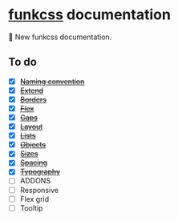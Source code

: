 # [funkcss](https://github.com/filipelinhares/funkcss) documentation
:page_facing_up: New funkcss documentation.

## To do
- [x] [~~Naming convention~~](naming-convention.md)
- [x] [~~Extend~~](extend.md)
- [x] [~~Borders~~](docs/borders.md)
- [x] [~~Flex~~](docs/flex.md)
- [x] [~~Gaps~~](docs/gaps.md)
- [x] [~~Layout~~](docs/layout.md)
- [x] [~~Lists~~](docs/lists.md)
- [x] [~~Objects~~](docs/objects.md)
- [x] [~~Sizes~~](docs/sizes.md)
- [x] [~~Spacing~~](docs/spacing.md)
- [x] [~~Typography~~](docs/typography.md)
- [ ] ADDONS
- [ ] Responsive
- [ ] Flex grid
- [ ] Tooltip
